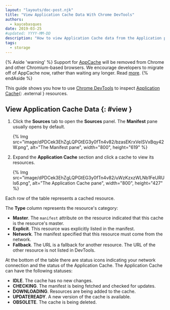 ```yaml
---
layout: "layouts/doc-post.njk"
title: "View Application Cache Data With Chrome DevTools"
authors:
  - kaycebasques
date: 2019-03-25
#updated: YYYY-MM-DD
description: "How to view Application Cache data from the Application panel of Chrome DevTools."
tags:
  - storage
---
```


[mdn]: https://developer.mozilla.org/docs/Web/API/Window/applicationCache

{% Aside 'warning' %}
Support for [AppCache][mdn] will be removed from Chrome and other Chromium-based browsers. We encourage developers to migrate off of AppCache now, rather than waiting any longer. Read [more](https://web.dev/appcache-removal/).
{% endAside %}

This guide shows you how to use [Chrome DevTools](/docs/devtools/) to inspect
[Application Cache][mdn]{: .external } resources.

## View Application Cache Data {: #view }

1. Click the **Sources** tab to open the **Sources** panel. The **Manifest** pane usually opens
   by default.

   {% Img src="image/dPDCek3EhZgLQPGtEG3y0fTn4v82/bzasEKrxVeISVxBqy42W.png", alt="The Manifest pane", width="800", height="619" %}

1. Expand the **Application Cache** section and click a cache to view its resources.

   {% Img src="image/dPDCek3EhZgLQPGtEG3y0fTn4v82/uWzKzxzWLNb1FeURUls6.png", alt="The Application Cache pane", width="800", height="427" %}

Each row of the table represents a cached resource.

The **Type** column represents the resource's category:

* **Master**. The `manifest` attribute on the resource indicated that this cache is the resource's master.
* **Explicit**. This resource was explicitly listed in the manifest.
* **Network**. The manifest specified that this resource must come from the network.
* **Fallback**. The URL is a fallback for another resource. The URL of the other resource is not listed in DevTools.

At the bottom of the table there are status icons indicating your network
connection and the status of the Application Cache. The Application Cache
can have the following statuses:

* **IDLE**. The cache has no new changes.
* **CHECKING**. The manifest is being fetched and checked for updates.
* **DOWNLOADING**. Resources are being added to the cache.
* **UPDATEREADY**. A new version of the cache is available.
* **OBSOLETE**. The cache is being deleted.